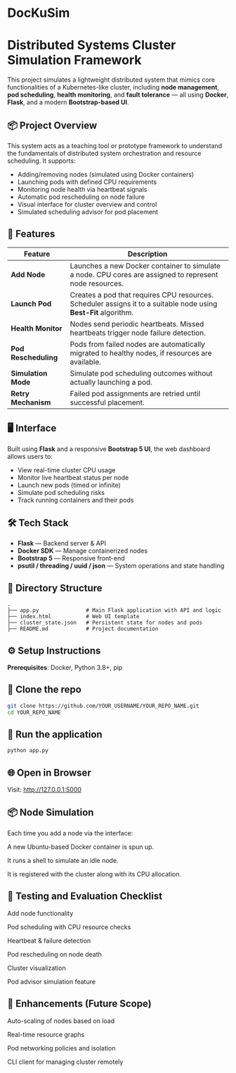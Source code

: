 # DocKuSim

# Distributed Systems Cluster Simulation Framework

This project simulates a lightweight distributed system that mimics core functionalities of a Kubernetes-like cluster, including **node management**, **pod scheduling**, **health monitoring**, and **fault tolerance** — all using **Docker**, **Flask**, and a modern **Bootstrap-based UI**.

## 📦 Project Overview

This system acts as a teaching tool or prototype framework to understand the fundamentals of distributed system orchestration and resource scheduling. It supports:

- Adding/removing nodes (simulated using Docker containers)
- Launching pods with defined CPU requirements
- Monitoring node health via heartbeat signals
- Automatic pod rescheduling on node failure
- Visual interface for cluster overview and control
- Simulated scheduling advisor for pod placement

## 🚀 Features

| Feature | Description |
|--------|-------------|
| **Add Node** | Launches a new Docker container to simulate a node. CPU cores are assigned to represent node resources. |
| **Launch Pod** | Creates a pod that requires CPU resources. Scheduler assigns it to a suitable node using **Best-Fit** algorithm. |
| **Health Monitor** | Nodes send periodic heartbeats. Missed heartbeats trigger node failure detection. |
| **Pod Rescheduling** | Pods from failed nodes are automatically migrated to healthy nodes, if resources are available. |
| **Simulation Mode** | Simulate pod scheduling outcomes without actually launching a pod. |
| **Retry Mechanism** | Failed pod assignments are retried until successful placement. |

## 🖥️ Interface

Built using **Flask** and a responsive **Bootstrap 5 UI**, the web dashboard allows users to:

- View real-time cluster CPU usage
- Monitor live heartbeat status per node
- Launch new pods (timed or infinite)
- Simulate pod scheduling risks
- Track running containers and their pods

## 🛠️ Tech Stack

- **Flask** — Backend server & API
- **Docker SDK** — Manage containerized nodes
- **Bootstrap 5** — Responsive front-end
- **psutil / threading / uuid / json** — System operations and state handling

## 📂 Directory Structure

```plaintext
.
├── app.py               # Main Flask application with API and logic
├── index.html           # Web UI template
├── cluster_state.json   # Persistent state for nodes and pods
├── README.md            # Project documentation
```
## ⚙️ Setup Instructions

**Prerequisites**: Docker, Python 3.8+, pip

## 🔧 Clone the repo

```bash
git clone https://github.com/YOUR_USERNAME/YOUR_REPO_NAME.git
cd YOUR_REPO_NAME
```
## 🚀 Run the application
```bash
python app.py
```
## 🌐 Open in Browser
Visit: http://127.0.0.1:5000

## 📦 Node Simulation
Each time you add a node via the interface:

A new Ubuntu-based Docker container is spun up.

It runs a shell to simulate an idle node.

It is registered with the cluster along with its CPU allocation.

## 🧪 Testing and Evaluation Checklist
 Add node functionality

 Pod scheduling with CPU resource checks

 Heartbeat & failure detection

 Pod rescheduling on node death

 Cluster visualization

 Pod advisor simulation feature

## 🔮 Enhancements (Future Scope)
 Auto-scaling of nodes based on load

 Real-time resource graphs

 Pod networking policies and isolation

 CLI client for managing cluster remotely
